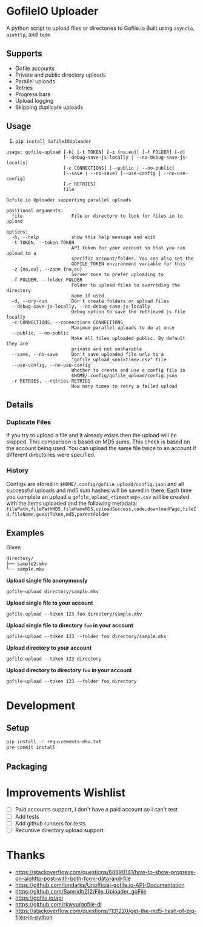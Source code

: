 # GofileIO Uploader

A python script to upload files or directories to Gofile.io
Built using `asyncio`, `aiohttp`, and `tqdm`

## Supports
- Gofile accounts
- Private and public directory uploads
- Parallel uploads
- Retries
- Progress bars
- Upload logging
- Skipping duplicate uploads

## Usage
1. `pip install GofileIOUploader`

```
usage: gofile-upload [-h] [-t TOKEN] [-z {na,eu}] [-f FOLDER] [-d]
                     [--debug-save-js-locally | --no-debug-save-js-locally]
                     [-c CONNECTIONS] [--public | --no-public]
                     [--save | --no-save] [--use-config | --no-use-config]
                     [-r RETRIES]
                     file

Gofile.io Uploader supporting parallel uploads

positional arguments:
  file                  File or directory to look for files in to upload

options:
  -h, --help            show this help message and exit
  -t TOKEN, --token TOKEN
                        API token for your account so that you can upload to a
                        specific account/folder. You can also set the
                        GOFILE_TOKEN environment variable for this
  -z {na,eu}, --zone {na,eu}
                        Server zone to prefer uploading to
  -f FOLDER, --folder FOLDER
                        Folder to upload files to overriding the directory
                        name if used
  -d, --dry-run         Don't create folders or upload files
  --debug-save-js-locally, --no-debug-save-js-locally
                        Debug option to save the retrieved js file locally
  -c CONNECTIONS, --connections CONNECTIONS
                        Maximum parallel uploads to do at once
  --public, --no-public
                        Make all files uploaded public. By default they are
                        private and not unsharable
  --save, --no-save     Don't save uploaded file urls to a
                        "gofile_upload_<unixtime>.csv" file
  --use-config, --no-use-config
                        Whether to create and use a config file in
                        $HOME/.config/gofile_upload/config.json
  -r RETRIES, --retries RETRIES
                        How many times to retry a failed upload

```
## Details
### Duplicate Files
If you try to upload a file and it already exists then the upload will be skipped. This comparison is based on MD5 sums,
This check is based on the account being used. You can upload the same file twice to an account if different directories were specified.

### History
Configs are stored in `$HOME/.config/gofile_upload/config.json` and all successful uploads and md5 sum hashes will be saved in there.
Each time you complete an upload a `gofile_upload_<timestamp>.csv` will be created with the items uploaded and the following metadata:
`filePath,filePathMD5,fileNameMD5,uploadSuccess,code,downloadPage,fileId,fileName,guestToken,md5,parentFolder`

## Examples
Given
```
directory/
├── sample2.mkv
└── sample.mkv
```
**Upload single file anonymously**

`gofile-upload directory/sample.mkv`

**Upload single file to your account**

`gofile-upload --token 123 foo directory/sample.mkv`

**Upload single file to directory `foo` in your account**

`gofile-upload --token 123 --folder foo directory/sample.mkv`

**Upload directory to your account**

`gofile-upload --token 123 directory`

**Upload directory to directory `foo` in your account**

`gofile-upload --token 123 --folder foo directory`

# Development
## Setup
```bash
pip install -r requirements-dev.txt
pre-commit install
```

## Packaging

# Improvements Wishlist
- [ ] Paid accounts support, I don't have a paid account so I can't test
- [ ] Add tests
- [ ] Add github runners for tests
- [ ] Recursive directory upload support

# Thanks
- https://stackoverflow.com/questions/68690141/how-to-show-progress-on-aiohttp-post-with-both-form-data-and-file
- https://github.com/londarks/Unofficial-gofile.io-API-Documentation
- https://github.com/Samridh212/File_Uploader_goFile
- https://gofile.io/api
- https://github.com/rkwyu/gofile-dl
- https://stackoverflow.com/questions/1131220/get-the-md5-hash-of-big-files-in-python